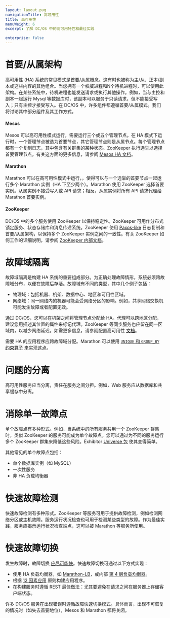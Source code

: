 ```yaml
---
layout: layout.pug
navigationTitle: 高可用性
title: 高可用性
menuWeight: 6
excerpt: 了解 DC/OS 中的高可用特性和最佳实践

enterprise: false
---
```



# 首要/从属架构

高可用性 (HA) 系统的常见模式是首要/从属概念。这有时也被称为主/从、正本/副本或这些内容的其他组合。当您拥有一个权威进程和N个待机进程时，可以使用此架构。在某些系统中，待机进程也能发送请求或执行其他操作。例如，当与主控和副本一起运行 Mysql 等数据库时，该副本可以服务于只读请求，但不能接受写入；只有主控才接受写入。在 DC/OS 中，许多组件都遵循首要/从属模式。我们将讨论其中部分组件及其工作方式。

#### Mesos

Mesos 可以高可用性模式运行，需要运行三个或五个管理节点。在 HA 模式下运行时，一个管理节点被选为首要节点，其它管理节点则是从属节点。每个管理节点都有一个复制日志，其中包含有关群集的某种状态。ZooKeeper 执行选举以选择首要管理节点。有关这方面的更多信息，请参阅 [Mesos HA 文档](https://mesos.apache.org/documentation/latest/high-availability/)。

#### Marathon

Marathon 可以在高可用性模式中运行，，使得可以与一个选举的首要节点一起运行多个 Marathon 实例（HA 下至少两个）。Marathon 使用 ZooKeeper 选择首要实例。从属实例不接受写入或 API 请求；相反，从属实例将所有 API 请求代理给 Marathon 首要实例。

#### ZooKeeper

DC/OS 中的多个服务使用 ZooKeeper 以保持稳定性。ZooKeeper 可用作分布式锁定服务、状态存储库和消息传递系统。ZooKeeper 使用 [Paxos-like](https://en.wikipedia.org/wiki/Paxos_(computer_science)) 日志复制和首要/从属架构，以保持多个 ZooKeeper 实例之间的一致性。有关 ZooKeeper 如何工作的详细说明，请参阅 [ZooKeeper 内部文档](https://zookeeper.apache.org/doc/r3.4.8/zookeeperInternals.html)。

# 故障域隔离
故障域隔离是构建 HA 系统的重要组成部分。为正确处理故障情形，系统必须跨故障域分布，以便在故障后存活。故障域有不同的类型，其中几个例子包括：

- 物理域：包括机器、机架、数据中心、地区和可用性区域。
- 网络域：同一网络内的机器可能会受网络分区的影响。例如，共享网络交换机可能发生故障或者配置无效。


通过 DC/OS，您可以在机架之间将管理节点分配给 HA。代理可以跨地区分配，建议您用描述其位置的属性来标记代理。ZooKeeper 等同步服务也应留在同一区域内，以减少网络延迟。如需更多信息，请参阅配置高可用性 [文档](/cn/1.11/installing/production/advanced-configuration/configuring-zones-regions/)。

需要 HA 的应用程序应跨故障域分配。Marathon 可以使用 [`UNIQUE` 和 `GROUP_BY` 约束算子](https://mesosphere.github.io/marathon/docs/constraints.html) 来实现这点。

# 问题的分离

高可用性服务应当分离，责任在服务之间分担。例如，Web 服务应从数据库和共享缓存中分离。

# 消除单一故障点

单个故障点有多种形式。例如，当系统中的所有服务共用一个 ZooKeeper 群集时，类似 ZooKeeper 的服务可能成为单个故障点。您可以通过为不同的服务运行多个 ZooKeeper 群集来降低这些风险。Exhibitor [Universe 包](https://github.com/mesosphere/exhibitor-dcos) 使其变得简单。

其他常见的单个故障点包括：

- 单个数据库实例（如 MySQL）
- 一次性服务
- 非 HA 负载均衡器

# 快速故障检测

快速故障检测有多种形式。ZooKeeper 等服务可用于提供故障检测，例如检测网络分区或主机故障。服务运行状况检查也可用于检测某些类型的故障。作为最佳实践，服务应揭示运行状况检查端点，这可以被 Marathon 等服务所使用。

# 快速故障切换

发生故障时，故障切换 [应尽可能快](https://en.wikipedia.org/wiki/Fail-fast)。快速故障切换可通过以下方式实现：

 * 使用 HA 负载均衡器，如 [Marathon-LB](/cn/1.11/networking/marathon-lb/)，或内部 [第 4 层负载均衡器](/cn/1.11/networking/load-balancing-vips/)。
 * 根据 [12 因素应用](http://12factor.net/) 原则构建应用程序。
 * 在构建服务时遵循 REST 最佳做法：尤其要避免在请求之间在服务器上存储客户端状态。

许多 DC/OS 服务在出现错误时遵循故障快速切换模式。具体而言，出现不可恢复的情况时（如失去首要地位），Mesos 和 Marathon 都将关闭。
